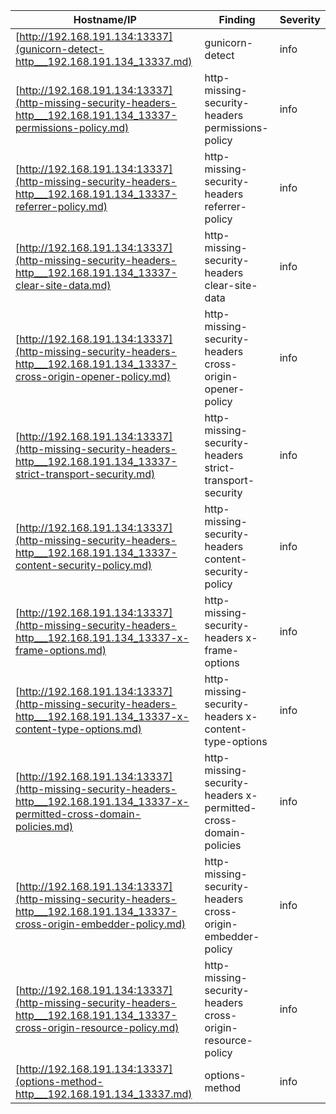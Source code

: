 | Hostname/IP | Finding | Severity |
| --- | --- | --- |
| [http://192.168.191.134:13337](gunicorn-detect-http___192.168.191.134_13337.md) | gunicorn-detect  | info |
| [http://192.168.191.134:13337](http-missing-security-headers-http___192.168.191.134_13337-permissions-policy.md) | http-missing-security-headers permissions-policy | info |
| [http://192.168.191.134:13337](http-missing-security-headers-http___192.168.191.134_13337-referrer-policy.md) | http-missing-security-headers referrer-policy | info |
| [http://192.168.191.134:13337](http-missing-security-headers-http___192.168.191.134_13337-clear-site-data.md) | http-missing-security-headers clear-site-data | info |
| [http://192.168.191.134:13337](http-missing-security-headers-http___192.168.191.134_13337-cross-origin-opener-policy.md) | http-missing-security-headers cross-origin-opener-policy | info |
| [http://192.168.191.134:13337](http-missing-security-headers-http___192.168.191.134_13337-strict-transport-security.md) | http-missing-security-headers strict-transport-security | info |
| [http://192.168.191.134:13337](http-missing-security-headers-http___192.168.191.134_13337-content-security-policy.md) | http-missing-security-headers content-security-policy | info |
| [http://192.168.191.134:13337](http-missing-security-headers-http___192.168.191.134_13337-x-frame-options.md) | http-missing-security-headers x-frame-options | info |
| [http://192.168.191.134:13337](http-missing-security-headers-http___192.168.191.134_13337-x-content-type-options.md) | http-missing-security-headers x-content-type-options | info |
| [http://192.168.191.134:13337](http-missing-security-headers-http___192.168.191.134_13337-x-permitted-cross-domain-policies.md) | http-missing-security-headers x-permitted-cross-domain-policies | info |
| [http://192.168.191.134:13337](http-missing-security-headers-http___192.168.191.134_13337-cross-origin-embedder-policy.md) | http-missing-security-headers cross-origin-embedder-policy | info |
| [http://192.168.191.134:13337](http-missing-security-headers-http___192.168.191.134_13337-cross-origin-resource-policy.md) | http-missing-security-headers cross-origin-resource-policy | info |
| [http://192.168.191.134:13337](options-method-http___192.168.191.134_13337.md) | options-method  | info |

